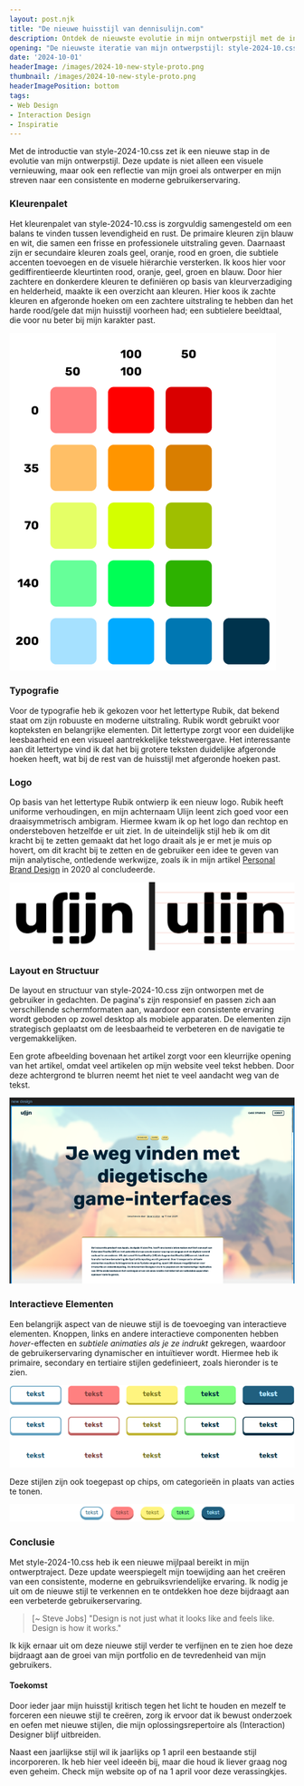 ```yaml
---
layout: post.njk
title: "De nieuwe huisstijl van dennisulijn.com"
description: Ontdek de nieuwste evolutie in mijn ontwerpstijl met de introductie van style-2024-10.css. Leer hoe deze nieuwe stijl mijn visie op design weerspiegelt en bijdraagt aan een consistente en moderne gebruikerservaring.
opening: "De nieuwste iteratie van mijn ontwerpstijl: style-2024-10.css. Deze update brengt een frisse, moderne look die mijn voortdurende groei als ontwerper weerspiegelt. Ontdek de details en de gedachtegang achter deze nieuwe stijl."
date: '2024-10-01'
headerImage: /images/2024-10-new-style-proto.png
thumbnail: /images/2024-10-new-style-proto.png
headerImagePosition: bottom
tags:
- Web Design
- Interaction Design
- Inspiratie
---
```



Met de introductie van style-2024-10.css zet ik een nieuwe stap in de evolutie van mijn ontwerpstijl. Deze update is niet alleen een visuele vernieuwing, maar ook een reflectie van mijn groei als ontwerper en mijn streven naar een consistente en moderne gebruikerservaring.

### Kleurenpalet

Het kleurenpalet van style-2024-10.css is zorgvuldig samengesteld om een balans te vinden tussen levendigheid en rust. De primaire kleuren zijn blauw en wit, die samen een frisse en professionele uitstraling geven. Daarnaast zijn er secundaire kleuren zoals geel, oranje, rood en groen, die subtiele accenten toevoegen en de visuele hiërarchie versterken. Ik koos hier voor gediffirentieerde kleurtinten rood, oranje, geel, groen en blauw. Door hier zachtere en donkerdere kleuren te definiëren op basis van kleurverzadiging en helderheid, maakte ik een overzicht aan kleuren. Hier koos ik zachte kleuren en afgeronde hoeken om een zachtere uitstraling te hebben dan het harde rood/gele dat mijn huisstijl voorheen had; een subtielere beeldtaal, die voor nu beter bij mijn karakter past. 

![Kleurenpalet](/images/style-2024-10-colors.png)

### Typografie

Voor de typografie heb ik gekozen voor het lettertype Rubik, dat bekend staat om zijn robuuste en moderne uitstraling. Rubik wordt gebruikt voor kopteksten en belangrijke elementen. Dit lettertype zorgt voor een duidelijke leesbaarheid en een visueel aantrekkelijke tekstweergave. Het interessante aan dit lettertype vind ik dat het bij grotere teksten duidelijke afgeronde hoeken heeft, wat bij de rest van de huisstijl met afgeronde hoeken past.

### Logo

Op basis van het lettertype Rubik ontwierp ik een nieuw logo. Rubik heeft uniforme verhoudingen, en mijn achternaam Ulijn leent zich goed voor een draaisymmetrisch ambigram. Hiermee kwam ik op het logo dan rechtop en ondersteboven hetzelfde er uit ziet. In de uiteindelijk stijl heb ik om dit kracht bij te zetten gemaakt dat het logo draait als je er met je muis op hovert, om dit kracht bij te zetten en de gebruiker een idee te geven van mijn analytische, ontledende werkwijze, zoals ik in mijn artikel [Personal Brand Design](/blog/2020-07-personal-brand-design/) in 2020 al concludeerde.

![Prototypes van het nieuwe logo](/images/2024-10-new-style-logo.png)

### Layout en Structuur

De layout en structuur van style-2024-10.css zijn ontworpen met de gebruiker in gedachten. De pagina's zijn responsief en passen zich aan verschillende schermformaten aan, waardoor een consistente ervaring wordt geboden op zowel desktop als mobiele apparaten. De elementen zijn strategisch geplaatst om de leesbaarheid te verbeteren en de navigatie te vergemakkelijken.

Een grote afbeelding bovenaan het artikel zorgt voor een kleurrijke opening van het artikel, omdat veel artikelen op mijn website veel tekst hebben. Door deze achtergrond te blurren neemt het niet te veel aandacht weg van de tekst.

![Prototype van de nieuwe stijl](/images/2024-10-new-style-proto.png)

### Interactieve Elementen

Een belangrijk aspect van de nieuwe stijl is de toevoeging van interactieve elementen. Knoppen, links en andere interactieve componenten hebben *hover*-effecten en *subtiele animaties als je ze indrukt* gekregen, waardoor de gebruikerservaring dynamischer en intuïtiever wordt. Hiermee heb ik primaire, secondary en tertiaire stijlen gedefinieert, zoals hieronder is te zien.

<!-- <div class="centered">
	<button class="">tekst</button>
	<button class="red">tekst</button>
	<button class="yellow">tekst</button>
	<button class="green">tekst</button>
	<button class="dark">tekst</button>
</div>
<div class="centered">
	<button class="secondary ">tekst</button>
	<button class="secondary red">tekst</button>
	<button class="secondary yellow">tekst</button>
	<button class="secondary green">tekst</button>
	<button class="secondary dark">tekst</button>
</div>
<div class="centered">
	<button class="ghost " style="min-width:7.5rem">tekst</button>
	<button class="ghost red" style="min-width:7.5rem">tekst</button>
	<button class="ghost yellow" style="min-width:7.5rem">tekst</button>
	<button class="ghost green" style="min-width:7.5rem">tekst</button>
	<button class="ghost dark" style="min-width:7.5rem">tekst</button>
</div>

<br>
	<div class="chips">
	<div class="chip">tekst</div>
	<div class="chip red">tekst</div>
	<div class="chip yellow">tekst</div>
	<div class="chip green">tekst</div>
	<div class="chip dark">tekst</div>
</div> -->

![Primaire, secundaire en tertiare knoppen in de 2024-10-stijl](/images/2024-10-knoppen.png)

Deze stijlen zijn ook toegepast op chips, om categorieën in plaats van acties te tonen.

![Verschillende chipkleuren in de 2024-10-stijl](/images/2024-10-chips.png)


### Conclusie

Met style-2024-10.css heb ik een nieuwe mijlpaal bereikt in mijn ontwerptraject. Deze update weerspiegelt mijn toewijding aan het creëren van een consistente, moderne en gebruiksvriendelijke ervaring. Ik nodig je uit om de nieuwe stijl te verkennen en te ontdekken hoe deze bijdraagt aan een verbeterde gebruikerservaring.

>[~ Steve Jobs] "Design is not just what it looks like and feels like. Design is how it works."

Ik kijk ernaar uit om deze nieuwe stijl verder te verfijnen en te zien hoe deze bijdraagt aan de groei van mijn portfolio en de tevredenheid van mijn gebruikers.

#### Toekomst

Door ieder jaar mijn huisstijl kritisch tegen het licht te houden en mezelf te forceren een nieuwe stijl te creëren, zorg ik ervoor dat ik bewust onderzoek en oefen met nieuwe stijlen, die mijn oplossingsrepertoire als (Interaction) Designer blijf uitbreiden. 

Naast een jaarlijkse stijl wil ik jaarlijks op 1 april een bestaande stijl incorporeren. Ik heb hier veel ideeën bij, maar die houd ik liever graag nog even geheim. Check mijn website op of na 1 april voor deze verassingkjes.